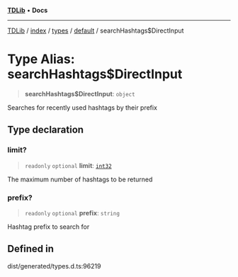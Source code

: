 [**TDLib**](../../../../../../README.md) • **Docs**

***

[TDLib](../../../../../../modules.md) / [index](../../../../../README.md) / [types](../../../README.md) / [default](../README.md) / searchHashtags$DirectInput

# Type Alias: searchHashtags$DirectInput

> **searchHashtags$DirectInput**: `object`

Searches for recently used hashtags by their prefix

## Type declaration

### limit?

> `readonly` `optional` **limit**: [`int32`](int32.md)

The maximum number of hashtags to be returned

### prefix?

> `readonly` `optional` **prefix**: `string`

Hashtag prefix to search for

## Defined in

dist/generated/types.d.ts:96219
